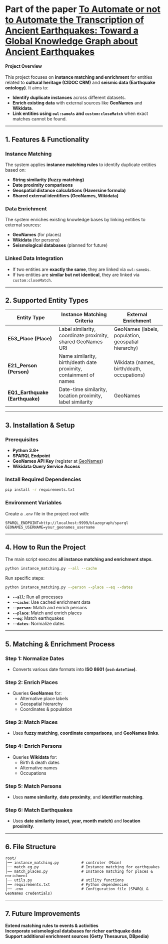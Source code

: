 # Part of the paper [To Automate or not to Automate the Transcription of Ancient Earthquakes: Toward a Global Knowledge Graph about Ancient Earthquakes](https://users.ics.forth.gr/~sophisid/files/2025_IJCKG_EQA2A.pdf)
#### **Project Overview**  
This project focuses on **instance matching and enrichment** for entities related to **cultural heritage (CIDOC CRM)** and **seismic data (Earthquake ontology)**. It aims to:
- **Identify duplicate instances** across different datasets.
- **Enrich existing data** with external sources like **GeoNames** and **Wikidata**.
- **Link entities using `owl:sameAs` and `custom:closeMatch`** when exact matches cannot be found.

---

## **1. Features & Functionality**  

### **Instance Matching**  
The system applies **instance matching rules** to identify duplicate entities based on:  
- **String similarity (fuzzy matching)**  
- **Date proximity comparisons**  
- **Geospatial distance calculations (Haversine formula)**  
- **Shared external identifiers (GeoNames, Wikidata)**  

### **Data Enrichment**  
The system enriches existing knowledge bases by linking entities to external sources:  
- **GeoNames** (for places)  
- **Wikidata** (for persons)  
- **Seismological databases** (planned for future)  

### **Linked Data Integration**  
- If two entities are **exactly the same**, they are linked via `owl:sameAs`.  
- If two entities are **similar but not identical**, they are linked via `custom:closeMatch`.  

---

## **2. Supported Entity Types**  

| Entity Type         | Instance Matching Criteria | External Enrichment |
|---------------------|--------------------------|----------------------|
| **E53_Place (Place)** | Label similarity, coordinate proximity, shared GeoNames URI | GeoNames (labels, population, geospatial hierarchy) |
| **E21_Person (Person)** | Name similarity, birth/death date proximity, containment of names | Wikidata (names, birth/death, occupations) |
| **EQ1_Earthquake (Earthquake)** | Date-time similarity, location proximity, label similarity | GeoNames |

---

## **3. Installation & Setup**  

### **Prerequisites**
- **Python 3.8+**
- **SPARQL Endpoint**
- **GeoNames API Key** (register at [GeoNames](https://www.geonames.org))
- **Wikidata Query Service Access**

### **Install Required Dependencies**
```bash
pip install -r requirements.txt
```

### **Environment Variables**
Create a `.env` file in the project root with:  
```
SPARQL_ENDPOINT=http://localhost:9999/blazegraph/sparql
GEONAMES_USERNAME=your_geonames_username
```

---

## **4. How to Run the Project**
The main script executes **all instance matching and enrichment steps**.  
```bash
python instance_matching.py --all --cache
```

Run specific steps:  
```bash
python instance_matching.py --person --place --eq --dates
```
- **`--all`**: Run all processes  
- **`--cache`**: Use cached enrichment data  
- **`--person`**: Match and enrich persons  
- **`--place`**: Match and enrich places  
- **`--eq`**: Match earthquakes  
- **`--dates`**: Normalize dates  

---

## **5. Matching & Enrichment Process**  

### **Step 1: Normalize Dates**
- Converts various date formats into **ISO 8601 (`xsd:dateTime`)**.

### **Step 2: Enrich Places**
- Queries **GeoNames** for:
  - Alternative place labels  
  - Geospatial hierarchy 
  - Coordinates & population  

### **Step 3: Match Places**
- Uses **fuzzy matching**, **coordinate comparisons**, and **GeoNames links**.

### **Step 4: Enrich Persons**
- Queries **Wikidata** for:
  - Birth & death dates  
  - Alternative names  
  - Occupations  

### **Step 5: Match Persons**
- Uses **name similarity**, **date proximity**, and **identifier matching**.

### **Step 6: Match Earthquakes**
- Uses **date similarity (exact, year, month match)** and **location proximity**.

---

## **6. File Structure**
```
root/
│── instance_matching.py          # controler (Main)
│── match_eq.py                   # Instance matching for earthquakes  
│── match_places.py               # Instance matching for places & enrichment  
│── utils.py                      # utility functions 
│── requirements.txt              # Python dependencies  
│── .env                          # Configuration file (SPARQL & GeoNames credentials)  
```

---

## **7. Future Improvements**
**Extend matching rules to events & activities**  
**Incorporate seismological databases for richer earthquake data**  
**Support additional enrichment sources (Getty Thesaurus, DBpedia)** 
